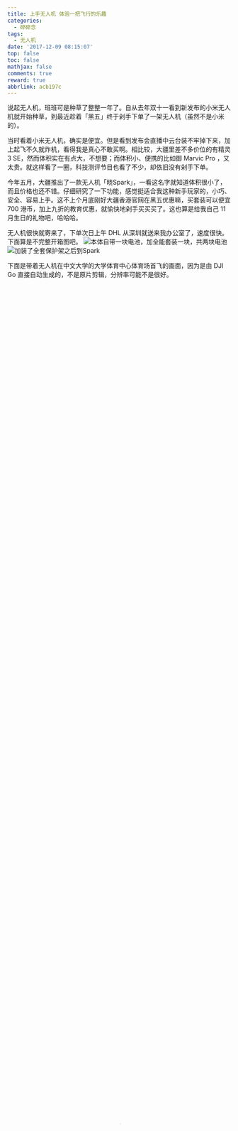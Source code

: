```yaml
---
title: 上手无人机 体验一把飞行的乐趣
categories:
  - 碎碎念
tags:
  - 无人机
date: '2017-12-09 08:15:07'
top: false
toc: false
mathjax: false
comments: true
reward: true
abbrlink: acb197c
---
```

说起无人机，班班可是种草了整整一年了。自从去年双十一看到新发布的小米无人机就开始种草，到最近趁着「黑五」终于剁手下单了一架无人机（虽然不是小米的）。

当时看着小米无人机，确实是便宜。但是看到发布会直播中云台装不牢掉下来，加上起飞不久就炸机，看得我是真心不敢买啊。相比较，大疆里差不多价位的有精灵3 SE，然而体积实在有点大，不想要；而体积小、便携的比如御 Marvic Pro ，又太贵。就这样看了一圈，科技测评节目也看了不少，却依旧没有剁手下单。<!-- more -->

今年五月，大疆推出了一款无人机「晓Spark」，一看这名字就知道体积很小了，而且价格也还不错。仔细研究了一下功能，感觉挺适合我这种新手玩家的，小巧、安全、容易上手。这不上个月底刚好大疆香港官网在黑五优惠嘛，买套装可以便宜 700 港币，加上九折的教育优惠，就愉快地剁手买买买了。这也算是给我自己 11 月生日的礼物吧，哈哈哈。

无人机很快就寄来了，下单次日上午 DHL 从深圳就送来我办公室了，速度很快。下面算是不完整开箱图吧。
![](https://banbanramble-1256060851.cos.ap-shanghai.myqcloud.com/posts/2017/20171209/pic_1.jpeg "本体自带一块电池，加全能套装一块，共两块电池")
![](https://banbanramble-1256060851.cos.ap-shanghai.myqcloud.com/posts/2017/20171209/pic_2.jpeg "加装了全套保护架之后到Spark")

下面是带着无人机在中文大学的大学体育中心体育场首飞的画面，因为是由 DJI Go 直接自动生成的，不是原片剪辑，分辨率可能不是很好。
<video src="https://banbanramble-1256060851.cos.ap-shanghai.myqcloud.com/posts/2017/20171209/video_1.m4v" poster="https://banbanramble-1256060851.cos.ap-shanghai.myqcloud.com/posts/2017/20171209/video_1.png" type="video/m4v" controls="controls" width="100%" height="100%"></video>

下面是生日当天和办公室小伙伴去建筑学院平台上拍的吐露港和我们商学院大楼的视频，同样由 DJI Go 直接自动生成的，不是原片剪辑。
<video src="https://banbanramble-1256060851.cos.ap-shanghai.myqcloud.com/posts/2017/20171209/video_2.m4v" poster="https://banbanramble-1256060851.cos.ap-shanghai.myqcloud.com/posts/2017/20171209/video_2.png" type="video/m4v" controls="controls" width="100%" height="100%"></video>

拍完上面这个视频后我们就去刚才画面中出现过的那个体育场（崇基书院体育场）附近拍了一会儿，DJI Go 自动生成的小视频感觉还挺不错的。
<video src="https://banbanramble-1256060851.cos.ap-shanghai.myqcloud.com/posts/2017/20171209/video_3.m4v" poster="https://banbanramble-1256060851.cos.ap-shanghai.myqcloud.com/posts/2017/20171209/video_3.png" type="video/m4v" controls="controls" width="100%" height="100%"></video>